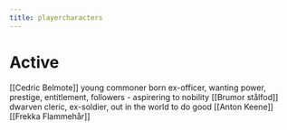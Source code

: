 ---title: playercharacters---
# Active
[[Cedric Belmote]] young commoner born ex-officer, wanting power, prestige, entitlement, followers - aspirering to nobility
[[Brumor stålfod]] dwarven cleric, ex-soldier, out in the world to do good
[[Anton Keene]]
[[Frekka Flammehår]]
